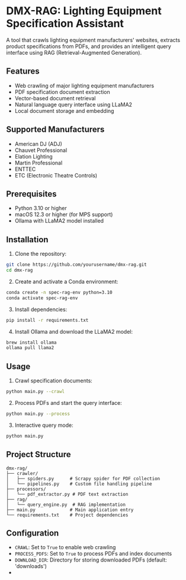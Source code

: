 # DMX-RAG: Lighting Equipment Specification Assistant

A tool that crawls lighting equipment manufacturers' websites, extracts product specifications from PDFs, and provides an intelligent query interface using RAG (Retrieval-Augmented Generation).

## Features

- Web crawling of major lighting equipment manufacturers
- PDF specification document extraction
- Vector-based document retrieval
- Natural language query interface using LLaMA2
- Local document storage and embedding

## Supported Manufacturers

- American DJ (ADJ)
- Chauvet Professional
- Elation Lighting
- Martin Professional
- ENTTEC
- ETC (Electronic Theatre Controls)

## Prerequisites

- Python 3.10 or higher
- macOS 12.3 or higher (for MPS support)
- Ollama with LLaMA2 model installed

## Installation

1. Clone the repository:
```bash
git clone https://github.com/yourusername/dmx-rag.git
cd dmx-rag
```

2. Create and activate a Conda environment:
```bash
conda create -n spec-rag-env python=3.10
conda activate spec-rag-env
```

3. Install dependencies:
```bash
pip install -r requirements.txt
```

4. Install Ollama and download the LLaMA2 model:
```bash
brew install ollama
ollama pull llama2
```

## Usage

1. Crawl specification documents:
```bash
python main.py --crawl
```

2. Process PDFs and start the query interface:
```bash
python main.py --process
```

3. Interactive query mode:
```bash
python main.py
```

## Project Structure

```
dmx-rag/
├── crawler/
│   ├── spiders.py      # Scrapy spider for PDF collection
│   └── pipelines.py    # Custom file handling pipeline
├── processors/
│   └── pdf_extractor.py # PDF text extraction
├── rag/
│   └── query_engine.py  # RAG implementation
├── main.py             # Main application entry
└── requirements.txt    # Project dependencies
```

## Configuration

- `CRAWL`: Set to `True` to enable web crawling
- `PROCESS_PDFS`: Set to `True` to process PDFs and index documents
- `DOWNLOAD_DIR`: Directory for storing downloaded PDFs (default: 'downloads')
- 